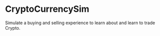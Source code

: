 # CryptoCurrencySim
Simulate a buying and selling experience to learn about and learn to trade Crypto.
